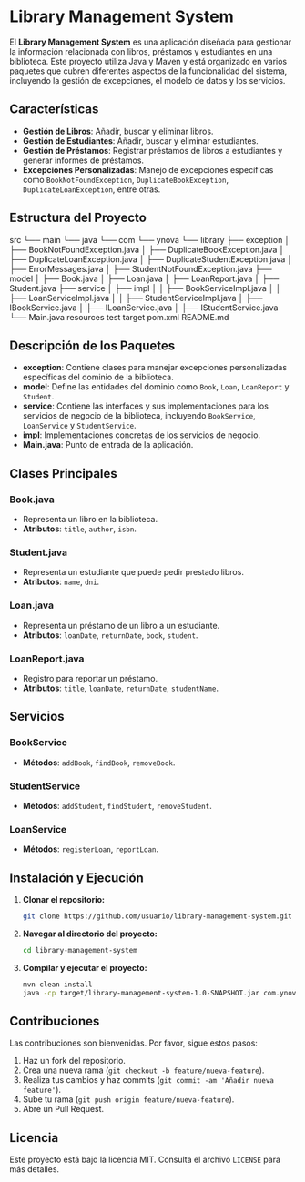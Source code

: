 # Library Management System

El **Library Management System** es una aplicación diseñada para gestionar la información relacionada con libros, préstamos y estudiantes en una biblioteca. Este proyecto utiliza Java y Maven y está organizado en varios paquetes que cubren diferentes aspectos de la funcionalidad del sistema, incluyendo la gestión de excepciones, el modelo de datos y los servicios.

## Características

- **Gestión de Libros**: Añadir, buscar y eliminar libros.
- **Gestión de Estudiantes**: Añadir, buscar y eliminar estudiantes.
- **Gestión de Préstamos**: Registrar préstamos de libros a estudiantes y generar informes de préstamos.
- **Excepciones Personalizadas**: Manejo de excepciones específicas como `BookNotFoundException`, `DuplicateBookException`, `DuplicateLoanException`, entre otras.

## Estructura del Proyecto
src
└── main
└── java
└── com
└── ynova
└── library
├── exception
│ ├── BookNotFoundException.java
│ ├── DuplicateBookException.java
│ ├── DuplicateLoanException.java
│ ├── DuplicateStudentException.java
│ ├── ErrorMessages.java
│ ├── StudentNotFoundException.java
├── model
│ ├── Book.java
│ ├── Loan.java
│ ├── LoanReport.java
│ ├── Student.java
├── service
│ ├── impl
│ │ ├── BookServiceImpl.java
│ │ ├── LoanServiceImpl.java
│ │ ├── StudentServiceImpl.java
│ ├── IBookService.java
│ ├── ILoanService.java
│ ├── IStudentService.java
└── Main.java
resources
test
target
pom.xml
README.md

## Descripción de los Paquetes

- **exception**: Contiene clases para manejar excepciones personalizadas específicas del dominio de la biblioteca.
- **model**: Define las entidades del dominio como `Book`, `Loan`, `LoanReport` y `Student`.
- **service**: Contiene las interfaces y sus implementaciones para los servicios de negocio de la biblioteca, incluyendo `BookService`, `LoanService` y `StudentService`.
- **impl**: Implementaciones concretas de los servicios de negocio.
- **Main.java**: Punto de entrada de la aplicación.

## Clases Principales

### Book.java
- Representa un libro en la biblioteca.
- **Atributos**: `title`, `author`, `isbn`.

### Student.java
- Representa un estudiante que puede pedir prestado libros.
- **Atributos**: `name`, `dni`.

### Loan.java
- Representa un préstamo de un libro a un estudiante.
- **Atributos**: `loanDate`, `returnDate`, `book`, `student`.

### LoanReport.java
- Registro para reportar un préstamo.
- **Atributos**: `title`, `loanDate`, `returnDate`, `studentName`.

## Servicios

### BookService
- **Métodos**: `addBook`, `findBook`, `removeBook`.

### StudentService
- **Métodos**: `addStudent`, `findStudent`, `removeStudent`.

### LoanService
- **Métodos**: `registerLoan`, `reportLoan`.

## Instalación y Ejecución

1. **Clonar el repositorio:**
    ```sh
    git clone https://github.com/usuario/library-management-system.git
    ```

2. **Navegar al directorio del proyecto:**
    ```sh
    cd library-management-system
    ```

3. **Compilar y ejecutar el proyecto:**
    ```sh
    mvn clean install
    java -cp target/library-management-system-1.0-SNAPSHOT.jar com.ynova.library.Main
    ```

## Contribuciones

Las contribuciones son bienvenidas. Por favor, sigue estos pasos:

1. Haz un fork del repositorio.
2. Crea una nueva rama (`git checkout -b feature/nueva-feature`).
3. Realiza tus cambios y haz commits (`git commit -am 'Añadir nueva feature'`).
4. Sube tu rama (`git push origin feature/nueva-feature`).
5. Abre un Pull Request.

## Licencia

Este proyecto está bajo la licencia MIT. Consulta el archivo `LICENSE` para más detalles.